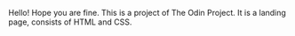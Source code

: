 Hello! Hope you are fine. This is a project of The Odin Project. It is a landing page, consists of HTML and CSS.
